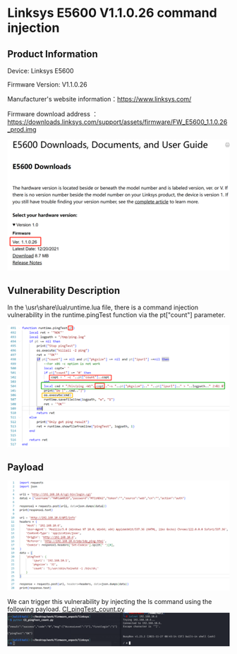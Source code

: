 # Linksys E5600 V1.1.0.26 command injection
## Product Information
Device: Linksys E5600

Firmware Version: V1.1.0.26

Manufacturer's website information：https://www.linksys.com/

Firmware download address ：https://downloads.linksys.com/support/assets/firmware/FW_E5600_1.1.0.26_prod.img

![image](https://github.com/JZP018/Vuln/blob/main/linsys/E5600/CI_pingTest_count/image-20250224230227518.png)
## Vulnerability Description

In the \usr\share\lua\runtime.lua file, there is a command injection vulnerability in the runtime.pingTest function via the pt["count"] parameter.

![image](https://github.com/JZP018/Vuln/blob/main/linsys/E5600/CI_pingTest_count/image-20250224230347733.png)

## Payload
![image](https://github.com/JZP018/Vuln/blob/main/linsys/E5600/CI_pingTest_count/image-20250224230418983.png)

We can trigger this vulnerability by injecting the ls command using the following payload. [CI_pingTest_count.py](linsys/E5600/CI_pingTest_count/CI_pingTest_count.py)
![image](https://github.com/JZP018/Vuln/blob/main/linsys/E5600/CI_pingTest_count/image-20250224230450821.png)


